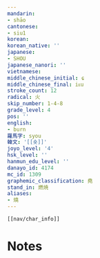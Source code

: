 ```yaml
---
mandarin:
- shāo
cantonese:
- siu1
korean:
korean_native: ''
japanese:
- SHOU
japanese_nanori: ''
vietnamese:
middle_chinese_initial: ɕ
middle_chinese_final: iᴇu
stroke_count: 12
radical: 火
skip_number: 1-4-8
grade_level: 4
pos: ''
english:
- burn
羅馬字: syou
韓文: '[[숏]]'
joyo_level: '4'
hsk_level: ''
hanmun_edu_level: ''
danayo_id: 4174
mc_id: 1309
graphemic_classification: 堯
stand_in: 燃焼
aliases:
- 燒
---
```

```meta-bind-embed
[[nav/char_info]]
```

# Notes
